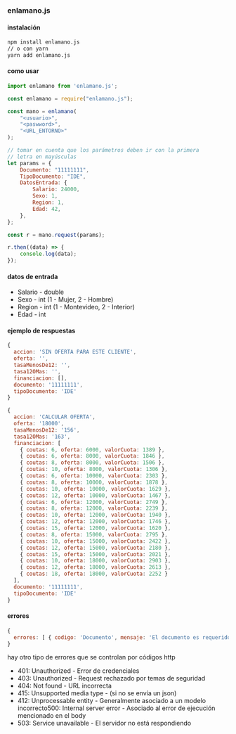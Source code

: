 ### enlamano.js


#### instalación

```bash
npm install enlamano.js
// o con yarn
yarn add enlamano.js
```



#### como usar


```javascript
import enlamano from 'enlamano.js';

const enlamano = require("enlamano.js");

const mano = enlamano(
    "<usuario>",
    "<paswword>",
    "<URL_ENTORNO>"
);

// tomar en cuenta que los parámetros deben ir con la primera
// letra en mayúsculas
let params = {
    Documento: "11111111",
    TipoDocumento: "IDE",
    DatosEntrada: {
        Salario: 24000,
        Sexo: 1,
        Region: 1,
        Edad: 42,
    },
};

const r = mano.request(params);

r.then((data) => {
    console.log(data);
});

```

#### datos de entrada
- Salario - double
- Sexo - int (1 - Mujer, 2 - Hombre)
- Region - int (1 - Montevideo, 2 - Interior)
- Edad - int




#### ejemplo de respuestas

```javascript
{
  accion: 'SIN OFERTA PARA ESTE CLIENTE',
  oferta: '',
  tasaMenosDe12: '',
  tasa12OMas: '',
  financiacion: [],
  documento: '11111111',
  tipoDocumento: 'IDE'
}
```


```javascript
{
  accion: 'CALCULAR OFERTA',
  oferta: '18000',
  tasaMenosDe12: '156',
  tasa12OMas: '163',
  financiacion: [
    { coutas: 6, oferta: 6000, valorCuota: 1389 },
    { coutas: 6, oferta: 8000, valorCuota: 1846 },
    { coutas: 8, oferta: 8000, valorCuota: 1506 },
    { coutas: 10, oferta: 8000, valorCuota: 1306 },
    { coutas: 6, oferta: 10000, valorCuota: 2303 },
    { coutas: 8, oferta: 10000, valorCuota: 1878 },
    { coutas: 10, oferta: 10000, valorCuota: 1629 },
    { coutas: 12, oferta: 10000, valorCuota: 1467 },
    { coutas: 6, oferta: 12000, valorCuota: 2749 },
    { coutas: 8, oferta: 12000, valorCuota: 2239 },
    { coutas: 10, oferta: 12000, valorCuota: 1940 },
    { coutas: 12, oferta: 12000, valorCuota: 1746 },
    { coutas: 15, oferta: 12000, valorCuota: 1620 },
    { coutas: 8, oferta: 15000, valorCuota: 2795 },
    { coutas: 10, oferta: 15000, valorCuota: 2422 },
    { coutas: 12, oferta: 15000, valorCuota: 2180 },
    { coutas: 15, oferta: 15000, valorCuota: 2021 },
    { coutas: 10, oferta: 18000, valorCuota: 2903 },
    { coutas: 12, oferta: 18000, valorCuota: 2613 },
    { coutas: 18, oferta: 18000, valorCuota: 2252 }
  ],
  documento: '11111111',
  tipoDocumento: 'IDE'
}
```

#### errores

```javascript
{
  errores: [ { codigo: 'Documento', mensaje: 'El documento es requerido.' } ]
}
```

hay otro tipo de errores que se controlan por códigos http

- 401: Unauthorized ​-​ Error de credenciales
- 403: Unauthorized ​-​ Request rechazado por temas de seguridad
- 404: Not found ​-​ URL incorrecta
- 415: Unsupported media type ​-​ (si no se envía un json)
- 412: Unprocessable entity ​-​ Generalmente asociado a un modelo incorrecto500: Internal server error ​-​ Asociado al error de ejecución mencionado en el body
- 503: Service unavailable ​-​ El servidor no está respondiendo